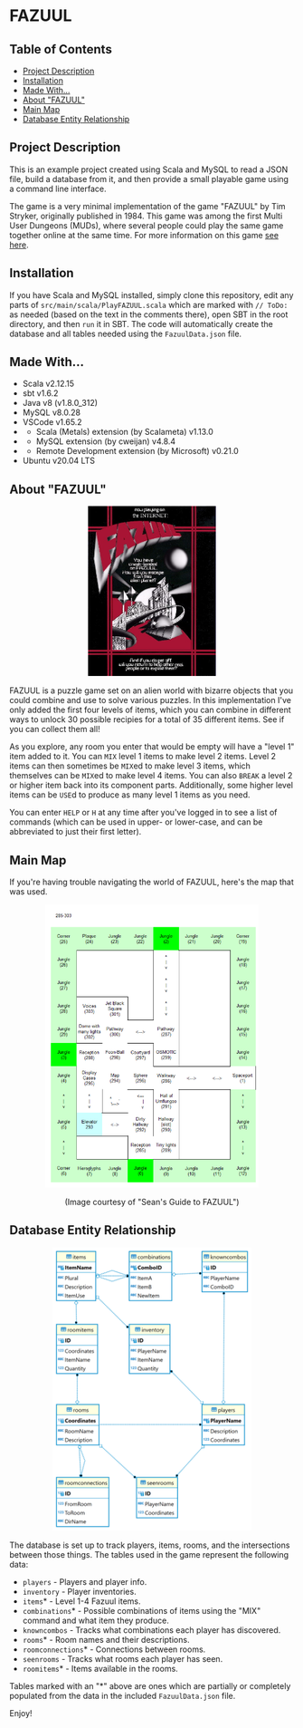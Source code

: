 # FAZUUL
## Table of Contents

* <a href="#project-description">Project Description</a>
* <a href="#installation">Installation</a>
* <a href="#made-with">Made With...</a>
* <a href="#about-fazuul">About "FAZUUL"</a>
* <a href="#main-map">Main Map</a>
* <a href="#database-entity-relationship">Database Entity Relationship</a>

## Project Description
This is an example project created using Scala and MySQL to read a JSON file, build a database from it, and then provide a small playable game using a command line interface.

The game is a very minimal implementation of the game "FAZUUL" by Tim Stryker, originally published in 1984.  This game was among the first Multi User Dungeons (MUDs), where several people could play the same game together online at the same time.  For more information on this game <a href="https://en-academic.com/dic.nsf/enwiki/3185151">see here</a>.

## Installation

If you have Scala and MySQL installed, simply clone this repository, edit any parts of `src/main/scala/PlayFAZUUL.scala` which are marked with `// ToDo:` as needed (based on the text in the comments there), open SBT in the root directory, and then `run` it in SBT.  The code will automatically create the database and all tables needed using the `FazuulData.json` file.

## Made With...
- Scala v2.12.15
- sbt v1.6.2
- Java v8 (v1.8.0_312)
- MySQL v8.0.28
- VSCode v1.65.2
- - Scala (Metals) extension (by Scalameta) v1.13.0
- - MySQL extension (by cweijan) v4.8.4
- - Remote Development extension (by Microsoft) v0.21.0
- Ubuntu v20.04 LTS

## About "FAZUUL"

<div align="center"><img alt="FAZUUL product image" src="/images/Fazuul.jpg?raw=true" height=300></div>

FAZUUL is a puzzle game set on an alien world with bizarre objects that you could combine and use to solve various puzzles.  In this implementation I've only added the first four levels of items, which you can combine in different ways to unlock 30 possible recipies for a total of 35 different items.  See if you can collect them all!

As you explore, any room you enter that would be empty will have a "level 1" item added to it.  You can `MIX` level 1 items to make level 2 items.  Level 2 items can then sometimes be `MIX`ed to make level 3 items, which themselves can be `MIX`ed to make level 4 items.  You can also `BREAK` a level 2 or higher item back into its component parts.  Additionally, some higher level items can be `USE`d to produce as many level 1 items as you need.

You can enter `HELP` or `H` at any time after you've logged in to see a list of commands (which can be used in upper- or lower-case, and can be abbreviated to just their first letter).

## Main Map
If you're having trouble navigating the world of FAZUUL, here's the map that was used.

<div align="center"><img alt="FAZUUL product image" src="/images/city_floor1.gif?raw=true" height=500>

(Image courtesy of "Sean's Guide to FAZUUL")</div>

## Database Entity Relationship

<div align="center"><img alt="FAZUUL product image" src="/images/FAZUUL_ER_Diagram.png?raw=true" height=500></div>

The database is set up to track players, items, rooms, and the intersections between those things.  The tables used in the game represent the following data:

* `players` - Players and player info.
* `inventory` - Player inventories.
* `items`* - Level 1-4 Fazuul items.
* `combinations`* - Possible combinations of items using the "MIX" command and what item they produce.
* `knowncombos` - Tracks what combinations each player has discovered.
* `rooms`* - Room names and their descriptions.
* `roomconnections`* - Connections between rooms.
* `seenrooms` - Tracks what rooms each player has seen.
* `roomitems`* - Items available in the rooms.

Tables marked with an "*" above are ones which are partially or completely populated from the data in the included `FazuulData.json` file.

Enjoy!
